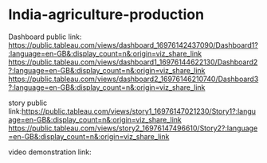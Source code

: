 # India-agriculture-production
Dashboard public link: https://public.tableau.com/views/dashboard_16976142437090/Dashboard1?:language=en-GB&:display_count=n&:origin=viz_share_link
https://public.tableau.com/views/dashboard1_16976144622130/Dashboard2?:language=en-GB&:display_count=n&:origin=viz_share_link
https://public.tableau.com/views/dashboard2_16976146210740/Dashboard3?:language=en-GB&:display_count=n&:origin=viz_share_link

story public link:https://public.tableau.com/views/story1_16976147021230/Story1?:language=en-GB&:display_count=n&:origin=viz_share_link
https://public.tableau.com/views/story2_16976147496610/Story2?:language=en-GB&:display_count=n&:origin=viz_share_link

video demonstration link:
